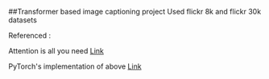 ##Transformer based image captioning project 
Used flickr 8k and flickr 30k datasets

Referenced :

  Attention is all you need [Link](https://arxiv.org/pdf/1706.03762)
  
  PyTorch's implementation of above [Link](https://pytorch.org/docs/stable/generated/torch.nn.Transformer.html)
  
